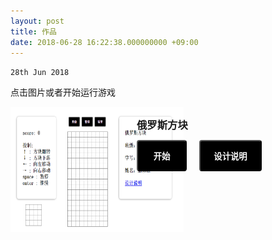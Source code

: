 ```yaml
---
layout: post
title: 作品
date: 2018-06-28 16:22:38.000000000 +09:00
---
```

`28th Jun 2018`


<p>点击图片或者开始运行游戏</p>
<div style="min-height: 1px;
   padding-right: 0px;
    padding-left: 0px;width:55%;text-align:left;position: relative;visibility: visible;">
  <a href="games.html" target="blank"><img src="assets/images/game.png" width="400" height="200"></a>
   </div>

<div> 
<h3 style="top:220px;left:430px;position:absolute">俄罗斯方块</h3>
<button style="background-color:black;color:white;font-weight:bold;border-radius:4px;width:80px;height:50px;position: absolute;left: 430px;top: 280px;" onclick="game()">开始</button>
<button style="background-color:black;color:white;font-weight:bold;border-radius:4px;height:50px;width: 100px;position: absolute;margin-left:10px;top: 280px;left: 520px;" onclick="report()">设计说明</button>
 </div>
 
  <script>
	function game()
	{
	window.open("games.html");
	}
	function report()
	{
	window.open("report.html");
	}
</script>
